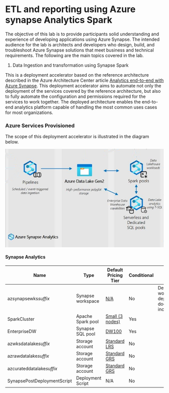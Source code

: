 # ETL and reporting using Azure synapse Analytics Spark

The objective of this lab is to provide participants solid understanding and experience of developing applications using Azure Synapse. The intended audience for the lab is architects and developers who design, build, and troubleshoot Azure Synapse solutions that meet business and technical requirements. The following are the main topics covered in the lab.

1. Data Ingestion and transformation using Synapse Spark

This is a deployment accelerator based on the reference architecture described in the Azure Architecture Center article [Analytics end-to-end with Azure Synapse](https://docs.microsoft.com/azure/architecture/example-scenario/dataplate2e/data-platform-end-to-end). This deployment accelerator aims to automate not only the deployment of the services covered by the reference architecture, but also to fully automate the configuration and permissions required for the services to work together. The deployed architecture enables the end-to-end analytics platform capable of handling the most common uses cases for most organizations.

### Azure Services Provisioned

The scope of this deployment accelerator is illustrated in the diagram below.

![Achitecture Components](./steps/01_data-ingestion-and-transformation-using-synapse-spark/assets/synapse.jpg)


#### Synapse Analytics

Name                           | Type                      | Default Pricing Tier                                                                            | Conditional  |Notes
-------------------------------|---------------------------|-------------------------------------------------------------------------------------------------|--------------|------------
azsynapsewks*suffix*           |Synapse workspace          | [N/A](https://azure.microsoft.com/pricing/details/synapse-analytics/#pricing)                   | No           | Default workspace deployment doesn't incur costs.
SparkCluster                   |Apache Spark pool          | [Small (3 nodes)](https://azure.microsoft.com/pricing/details/synapse-analytics/#pricing)       | Yes          |
EnterpriseDW                   |Synapse SQL pool           | [DW100](https://azure.microsoft.com/pricing/details/synapse-analytics/#pricing)                 | Yes          |
azwksdatalake*suffix*          |Storage account            | [Standard LRS](https://azure.microsoft.com/pricing/details/storage/blobs/)                      | No           |
azrawdatalake*suffix*          |Storage account            | [Standard GRS](https://azure.microsoft.com/pricing/details/storage/blobs/)                      | No           |
azcurateddatalake*suffix*      |Storage account            | [Standard GRS](https://azure.microsoft.com/pricing/details/storage/blobs/)                      | No           |
SynapsePostDeploymentScript    |Deployment Script          | N/A                                                                                             | No           | 


